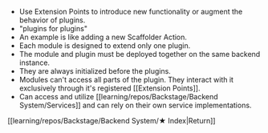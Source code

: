 - Use Extension Points to introduce new functionality or augment the behavior of plugins.
- "plugins for plugins"
- An example is like adding a new Scaffolder Action.
- Each module is designed to extend only one plugin.
- The module and plugin must be deployed together on the same backend instance.
- They are always initialized before the plugins.
- Modules can't access all parts of the plugin. They interact with it exclusively through it's registered [[Extension Points]].
- Can access and utilize [[learning/repos/Backstage/Backend System/Services]] and can rely on their own service implementations.

[[learning/repos/Backstage/Backend System/★ Index|Return]]